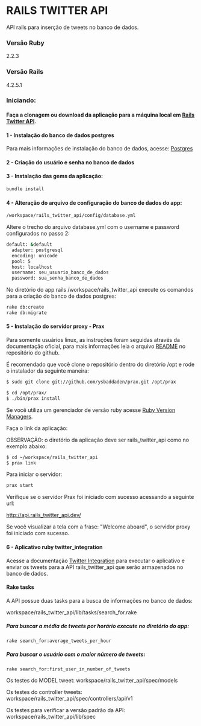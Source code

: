# RAILS TWITTER API

API rails para inserção de tweets no banco de dados.

### Versão Ruby

2.2.3

### Versão Rails

4.2.5.1

### Iniciando:

#### Faça a clonagem ou download da aplicação para a máquina local em [Rails Twitter API].

#### 1 - Instalação do banco de dados postgres

Para mais informações de instalação do banco de dados, acesse: [Postgres]

#### 2 - Criação do usuário e senha no banco de dados

#### 3 - Instalação das gems da aplicação:

```sh
bundle install
```

#### 4 - Alteração do arquivo de configuração do banco de dados do app:

```sh
/workspace/rails_twitter_api/config/database.yml
```

Altere o trecho do arquivo database.yml com o username e password configurados no passo 2: 

```sh
default: &default
  adapter: postgresql
  encoding: unicode
  pool: 5
  host: localhost
  username: seu_usuario_banco_de_dados	
  password: sua_senha_banco_de_dados
```
No diretório do app rails /workspace/rails_twitter_api execute os comandos para a criação do banco de dados postgres:

```sh
rake db:create
rake db:migrate
```

#### 5 - Instalação do servidor proxy - Prax

Para somente usuários linux, as instruções foram seguidas através da documentação oficial, para mais informações leia o arquivo [README] no repositório do github. 

É recomendado que você clone o repositório dentro do diretório /opt e rode o instalador da seguinte maneira:

```sh
$ sudo git clone git://github.com/ysbaddaden/prax.git /opt/prax
```

```sh
$ cd /opt/prax/
$ ./bin/prax install
```

Se você utiliza um gerenciador de versão ruby acesse [Ruby Version Managers].

Faça o link da aplicação:

OBSERVAÇÃO: o diretório da aplicação deve ser rails_twitter_api como no exemplo abaixo:

```sh
$ cd ~/workspace/rails_twitter_api
$ prax link
```
Para iniciar o servidor:

```sh
prax start
```

Verifique se o servidor Prax foi iniciado com sucesso acessando a seguinte url:

http://api.rails_twitter_api.dev/

Se você visualizar a tela com a frase: "Welcome aboard", o servidor proxy foi iniciado com sucesso.

#### 6 - Aplicativo ruby twitter_integration

Acesse a documentação [Twitter Integration] para executar o aplicativo e enviar os tweets para a API rails_twitter_api que serão armazenados no banco de dados.

#### Rake tasks

A API possue duas tasks para a busca de informações no banco de dados:

workspace/rails_twitter_api/lib/tasks/search_for.rake

##### Para buscar a média de tweets por horário execute no diretório do app:

```sh
rake search_for:average_tweets_per_hour
```

##### Para buscar o usuário com o maior número de tweets:

```sh
rake search_for:first_user_in_number_of_tweets
```

Os testes do MODEL tweet:
workspace/rails_twitter_api/spec/models

Os testes do controller tweets:
workspace/rails_twitter_api/spec/controllers/api/v1

Os testes para verificar a versão padrão da API:
workspace/rails_twitter_api/lib/spec


[Postgres]: <https://www.digitalocean.com/community/tutorials/how-to-use-postgresql-with-your-ruby-on-rails-application-on-ubuntu-14-04>

[README]: <https://github.com/ysbaddaden/prax/blob/master/README.rdoc>

[Twitter Integration]: <https://github.com/fchiapini/twitter_integration>

[Rails Twitter API]: <https://github.com/fchiapini/rails_twitter_api>

[Ruby Version Managers]: <https://github.com/ysbaddaden/prax/wiki/Ruby-Version-Managers>
